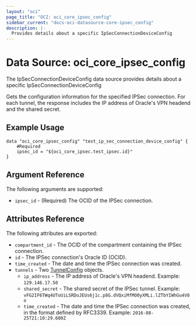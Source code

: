 ```yaml
---
layout: "oci"
page_title: "OCI: oci_core_ipsec_config"
sidebar_current: "docs-oci-datasource-core-ipsec_config"
description: |-
  Provides details about a specific IpSecConnectionDeviceConfig
---
```


# Data Source: oci_core_ipsec_config
The IpSecConnectionDeviceConfig data source provides details about a specific IpSecConnectionDeviceConfig

Gets the configuration information for the specified IPSec connection. For each tunnel, the
response includes the IP address of Oracle's VPN headend and the shared secret.


## Example Usage

```hcl
data "oci_core_ipsec_config" "test_ip_sec_connection_device_config" {
	#Required
	ipsec_id = "${oci_core_ipsec.test_ipsec.id}"
}
```

## Argument Reference

The following arguments are supported:

* `ipsec_id` - (Required) The OCID of the IPSec connection.


## Attributes Reference

The following attributes are exported:

* `compartment_id` - The OCID of the compartment containing the IPSec connection.
* `id` - The IPSec connection's Oracle ID (OCID).
* `time_created` - The date and time the IPSec connection was created.
* `tunnels` - Two [TunnelConfig](https://docs.us-phoenix-1.oraclecloud.com/api/#/en/iaas/20160918/TunnelConfig/) objects.
	* `ip_address` - The IP address of Oracle's VPN headend.  Example: `129.146.17.50` 
	* `shared_secret` - The shared secret of the IPSec tunnel.  Example: `vFG2IF6TWq4UToUiLSRDoJEUs6j1c.p8G.dVQxiMfMO0yXMLi.lZTbYIWhGu4V8o` 
	* `time_created` - The date and time the IPSec connection was created, in the format defined by RFC3339.  Example: `2016-08-25T21:10:29.600Z` 

